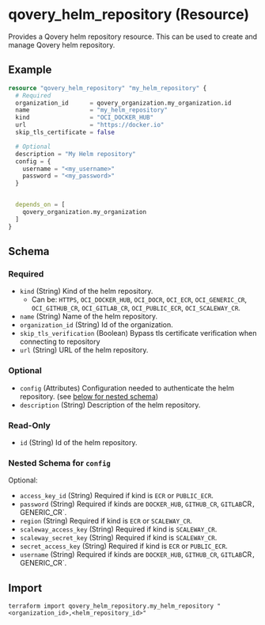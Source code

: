 # qovery_helm_repository (Resource)

Provides a Qovery helm repository resource. This can be used to create and manage Qovery helm repository.


## Example
```terraform
resource "qovery_helm_repository" "my_helm_repository" {
  # Required
  organization_id      = qovery_organization.my_organization.id
  name                 = "my_helm_repository"
  kind                 = "OCI_DOCKER_HUB"
  url                  = "https://docker.io"
  skip_tls_certificate = false

  # Optional
  description = "My Helm repository"
  config = {
    username = "<my_username>"
    password = "<my_password>"
  }


  depends_on = [
    qovery_organization.my_organization
  ]
}
```

<!-- schema generated by tfplugindocs -->
## Schema

### Required

- `kind` (String) Kind of the helm repository.
	- Can be: `HTTPS`, `OCI_DOCKER_HUB`, `OCI_DOCR`, `OCI_ECR`, `OCI_GENERIC_CR`, `OCI_GITHUB_CR`, `OCI_GITLAB_CR`, `OCI_PUBLIC_ECR`, `OCI_SCALEWAY_CR`.
- `name` (String) Name of the helm repository.
- `organization_id` (String) Id of the organization.
- `skip_tls_verification` (Boolean) Bypass tls certificate verification when connecting to repository
- `url` (String) URL of the helm repository.

### Optional

- `config` (Attributes) Configuration needed to authenticate the helm repository. (see [below for nested schema](#nestedatt--config))
- `description` (String) Description of the helm repository.

### Read-Only

- `id` (String) Id of the helm repository.

<a id="nestedatt--config"></a>
### Nested Schema for `config`

Optional:

- `access_key_id` (String) Required if kind is `ECR` or `PUBLIC_ECR`.
- `password` (String) Required if kinds are `DOCKER_HUB`, `GITHUB_CR`, `GITLAB`CR`, `GENERIC_CR`.
- `region` (String) Required if kind is `ECR` or `SCALEWAY_CR`.
- `scaleway_access_key` (String) Required if kind is `SCALEWAY_CR`.
- `scaleway_secret_key` (String) Required if kind is `SCALEWAY_CR`.
- `secret_access_key` (String) Required if kind is `ECR` or `PUBLIC_ECR`.
- `username` (String) Required if kinds are `DOCKER_HUB`, `GITHUB_CR`, `GITLAB`CR`, `GENERIC_CR`.
## Import
```shell
terraform import qovery_helm_repository.my_helm_repository "<organization_id>,<helm_repository_id>"
```
